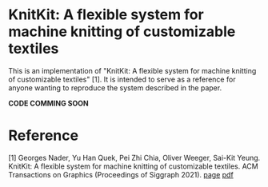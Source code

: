 # KnitKit: A flexible system for machine knitting of customizable textiles
This is an implementation of "KnitKit: A flexible system for machine knitting of customizable textiles" [1]. It is intended to serve as a reference for anyone wanting to reproduce the system described in the paper.

__CODE COMMING SOON__

# Reference
[1] Georges Nader, Yu Han Quek, Pei Zhi Chia, Oliver Weeger, Sai-Kit Yeung. KnitKit: A flexible system for machine knitting of customizable textiles. ACM Transactions on Graphics (Proceedings of Siggraph 2021). [page](https://gnader.github.io/publications/2021-knitkit.html) [pdf](https://hal.archives-ouvertes.fr/hal-03214570/)
